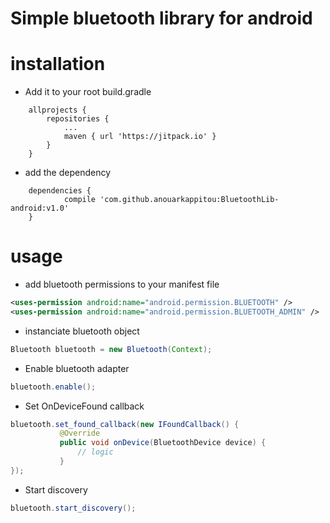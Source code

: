 # Simple bluetooth library for android
# installation

* Add it to your root build.gradle

```
	allprojects {
		repositories {
			...
			maven { url 'https://jitpack.io' }
		}
	}
```
  
 * add the dependency
 
```
 	dependencies {
	        compile 'com.github.anouarkappitou:BluetoothLib-android:v1.0'
	}
```


# usage

 * add bluetooth permissions to your manifest file
 
 ```xml
<uses-permission android:name="android.permission.BLUETOOTH" />
<uses-permission android:name="android.permission.BLUETOOTH_ADMIN" />
```

 * instanciate bluetooth object
 
  ```java
Bluetooth bluetooth = new Bluetooth(Context);
```


 * Enable bluetooth adapter
 
 ```java
bluetooth.enable();
```


* Set OnDeviceFound callback
 
 ```java
bluetooth.set_found_callback(new IFoundCallback() {
            @Override
            public void onDevice(BluetoothDevice device) {
             	// logic
            }
});
```


* Start discovery
 
 ```java
bluetooth.start_discovery();
```


 
